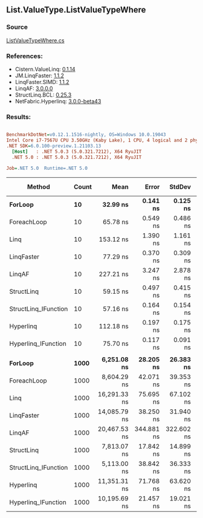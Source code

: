 ﻿## List.ValueType.ListValueTypeWhere

### Source
[ListValueTypeWhere.cs](../LinqBenchmarks/List/ValueType/ListValueTypeWhere.cs)

### References:
- Cistern.ValueLinq: [0.1.14](https://www.nuget.org/packages/Cistern.ValueLinq/0.1.14)
- JM.LinqFaster: [1.1.2](https://www.nuget.org/packages/JM.LinqFaster/1.1.2)
- LinqFaster.SIMD: [1.1.2](https://www.nuget.org/packages/LinqFaster.SIMD/1.0.3)
- LinqAF: [3.0.0.0](https://www.nuget.org/packages/LinqAF/3.0.0.0)
- StructLinq.BCL: [0.25.3](https://www.nuget.org/packages/StructLinq.BCL/0.25.3)
- NetFabric.Hyperlinq: [3.0.0-beta43](https://www.nuget.org/packages/NetFabric.Hyperlinq/3.0.0-beta43)

### Results:
``` ini

BenchmarkDotNet=v0.12.1.1516-nightly, OS=Windows 10.0.19043
Intel Core i7-7567U CPU 3.50GHz (Kaby Lake), 1 CPU, 4 logical and 2 physical cores
.NET SDK=6.0.100-preview.1.21103.13
  [Host]   : .NET 5.0.3 (5.0.321.7212), X64 RyuJIT
  .NET 5.0 : .NET 5.0.3 (5.0.321.7212), X64 RyuJIT

Job=.NET 5.0  Runtime=.NET 5.0  

```
|               Method | Count |         Mean |      Error |     StdDev | Ratio | RatioSD |   Gen 0 | Gen 1 | Gen 2 | Allocated |
|--------------------- |------ |-------------:|-----------:|-----------:|------:|--------:|--------:|------:|------:|----------:|
|              **ForLoop** |    **10** |     **32.99 ns** |   **0.141 ns** |   **0.125 ns** |  **1.00** |    **0.00** |       **-** |     **-** |     **-** |         **-** |
|          ForeachLoop |    10 |     65.78 ns |   0.549 ns |   0.486 ns |  1.99 |    0.02 |       - |     - |     - |         - |
|                 Linq |    10 |    153.12 ns |   1.390 ns |   1.161 ns |  4.64 |    0.04 |  0.0880 |     - |     - |     184 B |
|           LinqFaster |    10 |     77.29 ns |   0.370 ns |   0.309 ns |  2.34 |    0.01 |  0.1491 |     - |     - |     312 B |
|               LinqAF |    10 |    227.21 ns |   3.247 ns |   2.878 ns |  6.89 |    0.09 |       - |     - |     - |         - |
|           StructLinq |    10 |     59.15 ns |   0.497 ns |   0.415 ns |  1.79 |    0.02 |  0.0191 |     - |     - |      40 B |
| StructLinq_IFunction |    10 |     57.16 ns |   0.164 ns |   0.154 ns |  1.73 |    0.01 |       - |     - |     - |         - |
|            Hyperlinq |    10 |    112.18 ns |   0.197 ns |   0.175 ns |  3.40 |    0.01 |       - |     - |     - |         - |
|  Hyperlinq_IFunction |    10 |     75.70 ns |   0.117 ns |   0.091 ns |  2.29 |    0.01 |       - |     - |     - |         - |
|                      |       |              |            |            |       |         |         |       |       |           |
|              **ForLoop** |  **1000** |  **6,251.08 ns** |  **28.205 ns** |  **26.383 ns** |  **1.00** |    **0.00** |       **-** |     **-** |     **-** |         **-** |
|          ForeachLoop |  1000 |  8,604.29 ns |  42.071 ns |  39.353 ns |  1.38 |    0.01 |       - |     - |     - |         - |
|                 Linq |  1000 | 16,291.33 ns |  75.695 ns |  67.102 ns |  2.61 |    0.02 |  0.0610 |     - |     - |     184 B |
|           LinqFaster |  1000 | 14,085.79 ns |  38.250 ns |  31.940 ns |  2.25 |    0.01 | 31.2347 |     - |     - |  65,504 B |
|               LinqAF |  1000 | 20,467.53 ns | 344.881 ns | 322.602 ns |  3.27 |    0.06 |       - |     - |     - |         - |
|           StructLinq |  1000 |  7,813.07 ns |  17.842 ns |  14.899 ns |  1.25 |    0.01 |  0.0153 |     - |     - |      40 B |
| StructLinq_IFunction |  1000 |  5,113.00 ns |  38.842 ns |  36.333 ns |  0.82 |    0.01 |       - |     - |     - |         - |
|            Hyperlinq |  1000 | 11,351.31 ns |  71.768 ns |  63.620 ns |  1.82 |    0.01 |       - |     - |     - |         - |
|  Hyperlinq_IFunction |  1000 | 10,195.69 ns |  21.457 ns |  19.021 ns |  1.63 |    0.01 |       - |     - |     - |         - |
